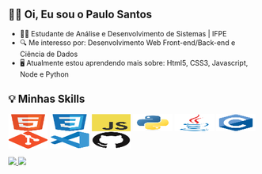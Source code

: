 ## 👨‍💻 Oi, Eu sou o Paulo Santos
 
* 👨‍🎓 Estudante de Análise e Desenvolvimento de Sistemas | IFPE
* 🔍 Me interesso por: Desenvolvimento Web Front-end/Back-end e Ciência de Dados
* 🖥️ Atualmente estou aprendendo mais sobre: Html5, CSS3, Javascript, Node e Python

## 💡 Minhas Skills 
<div style="display: inline_block">
  <img align="center" alt="Paulo-HTML" height="35" width="80" src="https://raw.githubusercontent.com/devicons/devicon/master/icons/html5/html5-original.svg">
  <img align="center" alt="Paulo-CSS" height="35" width="80" src="https://raw.githubusercontent.com/devicons/devicon/master/icons/css3/css3-original.svg">
  <img align="center" alt="Paulo-Js" height="35" width="80" src="https://raw.githubusercontent.com/devicons/devicon/master/icons/javascript/javascript-original.svg">
  <img align="center" alt="Paulo-Python" height="35" width="80" src="https://raw.githubusercontent.com/devicons/devicon/master/icons/python/python-original.svg">
  <img align="center" alt="Paulo-Java" height="35" width="80" src="https://raw.githubusercontent.com/devicons/devicon/master/icons/java/java-original.svg">
  <img align="center" alt="Paulo-C" height="35" width="80" src="https://raw.githubusercontent.com/devicons/devicon/master/icons/c/c-original.svg">
  <img align="center" alt="Paulo-Git" height="35" width="80" src="https://raw.githubusercontent.com/devicons/devicon/master/icons/git/git-original.svg">
  <img align="center" alt="Paulo-Vscode" height="35" width="80" src="https://raw.githubusercontent.com/devicons/devicon/master/icons/vscode/vscode-original.svg">
 <img align="center" alt="Paulo-Vscode" height="35" width="80" src="https://raw.githubusercontent.com/devicons/devicon/master/icons/github/github-original.svg">
</div><br>

<div>
  <a href="https://github.com/Paulo-Ed">
  <img height="170em" src="https://github-readme-stats.vercel.app/api?username=Paulo-Ed&include_all_commits=true&count_private=true&show_icons=true&theme=github_dark"/>
  <img height="170em" src="https://github-readme-stats.vercel.app/api/top-langs/?username=Paulo-Ed&langs_count=7&layout=compact&theme=github_dark"/>
</div>



